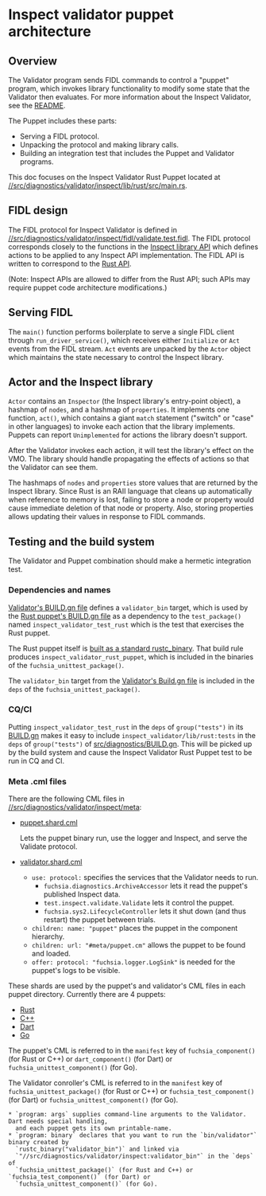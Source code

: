 # Inspect validator puppet architecture

## Overview

The Validator program sends FIDL commands to control a "puppet" program, which
invokes library functionality to modify some state that the Validator then
evaluates. For more information about the Inspect Validator, see the
[README](README.md).

The Puppet includes these parts:

* Serving a FIDL protocol.
* Unpacking the protocol and making library calls.
* Building an integration test that includes the Puppet and Validator programs.

This doc focuses on the Inspect Validator Rust Puppet located at
[//src/diagnostics/validator/inspect/lib/rust/src/main.rs](/src/diagnostics/validator/inspect/lib/rust/src/main.rs).

## FIDL design

The FIDL protocol for Inspect Validator is defined in
[//src/diagnostics/validator/inspect/fidl/validate.test.fidl](/src/diagnostics/validator/inspect/fidl/validate.test.fidl).
The FIDL protocol corresponds closely to the functions in the
[Inspect library API](/docs/development/diagnostics/inspect/README.md)
which defines actions to be applied to any Inspect API implementation. The FIDL
API is written to correspond to the
[Rust API](https://fuchsia-docs.firebaseapp.com/rust/fuchsia_inspect/index.html).

(Note: Inspect APIs are allowed to differ from the Rust API; such APIs may
require puppet code architecture modifications.)

## Serving FIDL

The `main()` function performs boilerplate to serve a single FIDL client
through `run_driver_service()`, which receives either `Initialize` or `Act`
events from the FIDL stream. `Act` events are unpacked by the `Actor` object
which maintains the state necessary to control the Inspect library.

## Actor and the Inspect library

`Actor` contains an `Inspector` (the Inspect library's entry-point object),
a hashmap of `nodes`, and a hashmap of `properties`. It implements one
function, `act()`, which contains a giant `match` statement ("switch" or "case"
in other languages) to invoke each action that the library implements.
Puppets can report `Unimplemented` for actions the library doesn't support.

After the Validator invokes each action, it will test the library's effect on
the VMO. The library should handle propagating the effects of actions so that
the Validator can see them.

The hashmaps of `nodes` and `properties` store values that are returned by the
Inspect library. Since Rust is an RAII language that cleans up automatically
when reference to memory is lost, failing to store a node or property would
cause immediate deletion of that node or property. Also, storing properties
allows updating their values in response to FIDL commands.

## Testing and the build system

The Validator and Puppet combination should make a hermetic integration test.

### Dependencies and names

[Validator's BUILD.gn file](/src/diagnostics/validator/inspect/BUILD.gn#21)
defines a `validator_bin` target, which is used by the
[Rust puppet's BUILD.gn file](/src/diagnostics/validator/inspect/lib/rust/BUILD.gn#33)
as a dependency to the `test_package()` named `inspect_validator_test_rust`
which is the test that exercises the Rust puppet.

The Rust puppet itself is
[built as a standard rustc_binary](/src/diagnostics/validator/inspect/lib/rust/BUILD.gn#8).
That build rule produces
`inspect_validator_rust_puppet`, which is included in the binaries of the
`fuchsia_unittest_package()`.

The `validator_bin` target from the
[Validator's Build.gn file](/src/diagnostics/validator/inspect/BUILD.gn)
is included in the `deps` of the
`fuchsia_unittest_package()`.

### CQ/CI

Putting `inspect_validator_test_rust` in the `deps` of `group("tests")` in its
[BUILD.gn](/src/diagnostics/validator/inspect/lib/rust/BUILD.gn)
makes it easy to include `inspect_validator/lib/rust:tests` in the `deps` of
`group("tests")` of [src/diagnostics/BUILD.gn](/src/diagnostics/BUILD.gn).
This will be picked up by the build system and cause the Inspect Validator Rust
Puppet test to be run in CQ and CI.

### Meta .cml files

There are the following CML files in [//src/diagnostics/validator/inspect/meta](/src/diagnostics/validator/inspect/meta):

* [puppet.shard.cml](/src/diagnostics/validator/inspect/meta/puppet.shard.cml)

  Lets the puppet binary run, use the logger and Inspect, and serve the Validate protocol.
* [validator.shard.cml](/src/diagnostics/validator/inspect/meta/validator.shard.cml)

    * `use: protocol:` specifies the services that the Validator needs to run.
        * `fuchsia.diagnostics.ArchiveAccessor` lets it read the puppet's published Inspect data.
        * `test.inspect.validate.Validate` lets it control the puppet.
        * `fuchsia.sys2.LifecycleController` lets it shut down (and thus restart) the puppet
          between trials.
    * `children: name: "puppet"` places the puppet in the component hierarchy.
    * `children: url: "#meta/puppet.cm"` allows the puppet to be found and loaded.
    * `offer: protocol: "fuchsia.logger.LogSink"` is needed for the puppet's logs to be visible.

These shards are used by the puppet's and validator's CML files in each puppet directory.
Currently there are 4 puppets:

* [Rust](/src/diagnostics/validator/inspect/lib/rust)
* [C++](/src/diagnostics/validator/inspect/lib/cpp)
* [Dart](/sdk/dart/fuchsia_inspect/test/validator_puppet)
* [Go](/src/connectivity/network/netstack/inspect/validator)

The puppet's CML is referred to in the `manifest` key of `fuchsia_component()` (for Rust or C++) or
`dart_component()` (for Dart) or `fuchsia_unittest_component()` (for Go).

The Validator conroller's CML is referred to in the `manifest` key of `fuchsia_unittest_package()`
(for Rust or C++) or `fuchsia_test_component()` (for Dart) or `fuchsia_unittest_component()`
(for Go).

    * `program: args` supplies command-line arguments to the Validator. Dart needs special handling,
      and each puppet gets its own printable-name.
    * `program: binary` declares that you want to run the `bin/validator"` binary created by
      `rustc_binary("validator_bin")` and linked via
      `"//src/diagnostics/validator/inspect:validator_bin"` in the `deps` of
      `fuchsia_unittest_package()` (for Rust and C++) or `fuchsia_test_component()` (for Dart) or
      `fuchsia_unittest_component()` (for Go).
